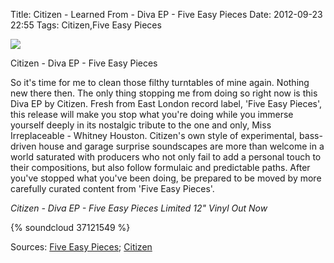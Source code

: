 Title: Citizen - Learned From - Diva EP - Five Easy Pieces
Date: 2012-09-23 22:55
Tags: Citizen,Five Easy Pieces


![](/images/Citizen+-+Diva+EP.jpg)

Citizen - Diva EP - Five Easy Pieces

So it's time for me to clean those filthy turntables of mine
again. Nothing new there then. The only thing stopping me from doing
so right now is this Diva EP by Citizen. Fresh from East London record
label, 'Five Easy Pieces', this release will make you stop what you're
doing while you immerse yourself deeply in its nostalgic tribute to
the one and only, Miss Irreplaceable - Whitney Houston. Citizen's own
style of experimental, bass-driven house and garage surprise
soundscapes are more than welcome in a world saturated with producers
who not only fail to add a personal touch to their compositions, but
also follow formulaic and predictable paths. After you've stopped what
you've been doing, be prepared to be moved by more carefully curated
content from 'Five Easy Pieces'.

*Citizen - Diva EP - Five Easy Pieces*
*Limited 12" Vinyl Out Now*

{% soundcloud 37121549 %}

Sources: [Five Easy Pieces](http://five-easy-pieces.com/); [Citizen](http://soundcloud.com/citizencitizen)
